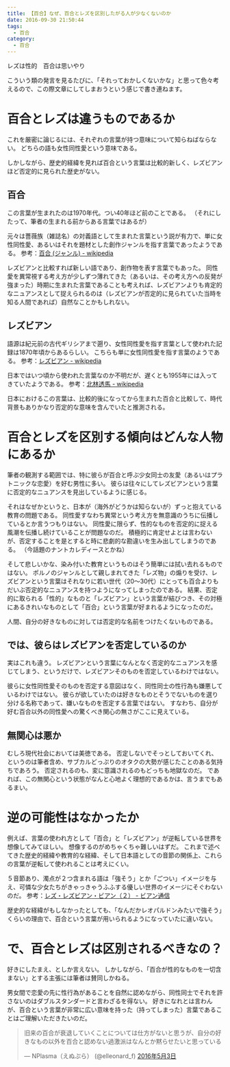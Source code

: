 ```yaml
---
title: 【百合】なぜ、百合とレズを区別したがる人が少なくないのか
date: 2016-09-30 21:50:44
tags:
  - 百合
category:
  - 百合
---
```


レズは性的　百合は思いやり

こういう類の発言を見るたびに、「それっておかしくないかな」と思って色々考えるので、この際文章にしてしまおうという感じで書き連ねます。

<!-- more -->

# 百合とレズは違うものであるか

これを厳密に論じるには、それぞれの言葉が持つ意味について知らねばならない。
どちらの語も女性同性愛という意味である。

しかしながら、歴史的経緯を見れば百合という言葉は比較的新しく、レズビアンほど否定的に見られた歴史がない。

## 百合

この言葉が生まれたのは1970年代。つい40年ほど前のことである。
（それにしたって、筆者の生まれる前からある言葉ではあるが）

元々は薔薇族（雑誌名）の対義語として生まれた言葉という説が有力で、単に女性同性愛、あるいはそれを題材とした創作ジャンルを指す言葉であったようである。
参考：[百合 (ジャンル) - wikipedia]( https://ja.wikipedia.org/wiki/%E7%99%BE%E5%90%88_%28%E3%82%B8%E3%83%A3%E3%83%B3%E3%83%AB%29 )

レズビアンと比較すれば新しい語であり、創作物を表す言葉でもあった。
同性愛を異常視する考え方が少しずつ薄れてきた（あるいは、その考え方への反発が強まった）時期に生まれた言葉であることも考えれば、レズビアンよりも肯定的なニュアンスとして捉えられるのは（レズビアンが否定的に見られていた当時を知る人間であれば）自然なことかもしれない。

## レズビアン

語源は紀元前の古代ギリシアまで遡り、女性同性愛を指す言葉として使われた記録は1870年頃からあるらしい。
こちらも単に女性同性愛を指す言葉のようである。
参考：[レズビアン - wikipedia](https://ja.wikipedia.org/wiki/%E3%83%AC%E3%82%BA%E3%83%93%E3%82%A2%E3%83%B3)

日本ではいつ頃から使われた言葉なのか不明だが、遅くとも1955年には入ってきていたようである。
参考：[北林透馬 - wikipedia](https://ja.wikipedia.org/wiki/%E5%8C%97%E6%9E%97%E9%80%8F%E9%A6%AC)

日本におけるこの言葉は、比較的後になってから生まれた百合と比較して、時代背景もありかなり否定的な意味を含んでいたと推測される。

# 百合とレズを区別する傾向はどんな人物にあるか

筆者の観測する範囲では、特に彼らが百合と呼ぶ少女同士の友愛（あるいはプラトニックな恋愛）を好む男性に多い。
彼らは往々にしてレズビアンという言葉に否定的なニュアンスを見出しているように感じる。

それはなぜかというと、日本が（海外がどうかは知らないが）ずっと抱えている教育の問題である。
同性愛すなわち異常という考え方を無意識のうちに伝播しているとか言うつもりはない。
同性愛に限らず、性的なものを否定的に捉える風潮を伝播し続けていることが問題なのだ。
積極的に肯定せよとは言わないが、否定することを是とすると時に悲劇的な勘違いを生み出してしまうのである。
（今話題のナントカレディースとかね）

そして悲しいかな、染み付いた教育というものはそう簡単には拭い去れるものではない。
ポルノのジャンルとして親しまれてきた「レズ物」の煽りを受け、レズビアンという言葉はそれなりに若い世代（20～30代）にとっても百合よりもだいぶ否定的なニュアンスを持つようになってしまったのである。
結果、否定的に取られる「性的」なものと「レズビアン」という言葉が結びつき、その対極にあるきれいなものとして「百合」という言葉が好まれるようになったのだ。

人間、自分の好きなものに対しては否定的な名前をつけたくないものである。

## では、彼らはレズビアンを否定しているのか

実はこれも違う。
レズビアンという言葉になんとなく否定的なニュアンスを感じてしまう、というだけで、レズビアンそのものを否定しているわけではない。

彼らに女性同性愛そのものを否定する意図はなく、同性同士の性行為も嫌悪しているわけではない。
彼らが欲していたのは好きなものとそうでないものを選り分ける名称であって、嫌いなものを否定する言葉ではない。
すなわち、自分が好む百合以外の同性愛への驚くべき関心の無さがここに見えている。

## 無関心は悪か

むしろ現代社会においては美徳である。
否定しないでそっとしておいてくれ、というのは筆者含め、サブカルどっぷりのオタクの大勢が感じたことのある気持ちであろう。
否定されるのも、変に意識されるのもどっちも地獄なのだ。
であれば、この無関心という状態がなんと心地よく理想的であるかは、言うまでもあるまい。

# 逆の可能性はなかったか

例えば、言葉の使われ方として「百合」と「レズビアン」が逆転している世界を想像してみてほしい。
想像するのがめちゃくちゃ難しいはずだ。
これまで述べてきた歴史的経緯や教育的な経緯、そして日本語としての音節の関係上、これらの言葉が逆転して使われることは考えにくい。

５音節あり、濁点が２つ含まれる語は「強そう」とか「ごつい」イメージを与え、可憐な少女たちがきゃっきゃうふふする優しい世界のイメージにそぐわないのだ。
参考：[レズ・レズビアン・ビアン（２） - ビアン通信](http://kookoo.blog77.fc2.com/blog-entry-172.html)

歴史的な経緯がもしなかったとしても、「なんだかレオパルドンみたいで強そう」くらいの理由で、百合という言葉が用いられるようになっていたに違いない。

# で、百合とレズは区別されるべきなの？

好きにしたまえ、としか言えない。
しかしながら、「百合が性的なものを一切含まない」とする主張には筆者は賛同しかねる。

男女間で恋愛の先に性行為があることを自然に認めながら、同性同士でそれを許さないのはダブルスタンダードと言わざるを得ない。
好きになれとは言わんが、百合という言葉が非常に広い意味を持った（持ってしまった）言葉であることはご理解いただきたいのだ。

<blockquote class="twitter-tweet" data-lang="ja"><p lang="ja" dir="ltr">旧来の百合が衰退していくことについては仕方がないと思うが、自分の好きなもの以外を百合と認めない過激派はなんとか黙らせたいと思っている</p>&mdash; NPlasma（えぬぷら） (@elleonard_f) <a href="https://twitter.com/elleonard_f/status/727524117356793856">2016年5月3日</a></blockquote>
<script async src="//platform.twitter.com/widgets.js" charset="utf-8"></script>

